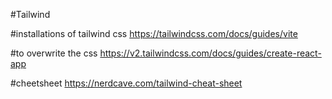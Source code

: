 #Tailwind


#installations of tailwind css
https://tailwindcss.com/docs/guides/vite

#to overwrite the css
https://v2.tailwindcss.com/docs/guides/create-react-app


#cheetsheet
https://nerdcave.com/tailwind-cheat-sheet
